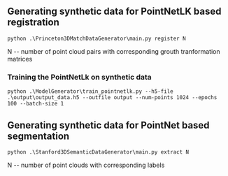 ## Generating synthetic data for PointNetLK based registration
``python .\Princeton3DMatchDataGenerator\main.py register N``

N -- number of point cloud pairs with corresponding grouth tranformation matrices

### Training the PointNetLk on synthetic data
``python .\ModelGenerator\train_pointnetlk.py --h5-file .\output\output_data.h5 --outfile output --num-points 1024 --epochs 100 --batch-size 1`` 

## Generating synthetic data for PointNet based segmentation
``python .\Stanford3DSemanticDataGenerator\main.py extract N``

N -- number of point clouds with corresponding labels

